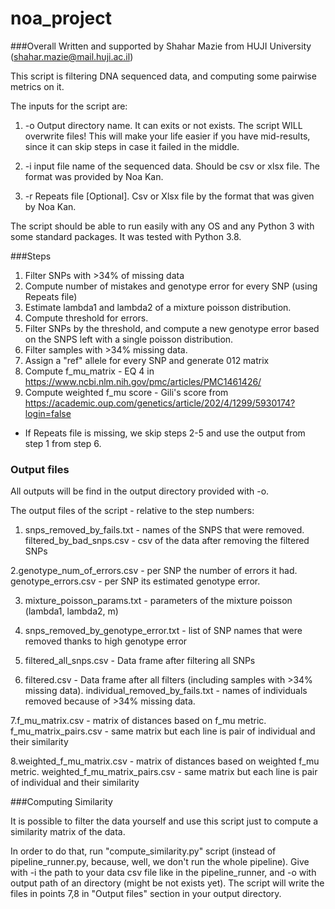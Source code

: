 # noa_project

###Overall
Written and supported by Shahar Mazie from HUJI University (shahar.mazie@mail.huji.ac.il)

This script is filtering DNA sequenced data, and computing some pairwise metrics on it.

The inputs for the script are:

1. -o Output directory name. It can exits or not exists. The script WILL overwrite files! 
This will make your life easier if you have mid-results, since it can skip steps in case it failed in the middle.

2. -i input file name of the sequenced data. Should be csv or xlsx file. The format was provided by Noa Kan.

3. -r Repeats file [Optional]. Csv or Xlsx file by the format that was given by Noa Kan.

The script should be able to run easily with any OS and any Python 3 with some standard packages. It was tested with Python 3.8.



###Steps

1. Filter SNPs with >34% of missing data
2. Compute number of mistakes and genotype error for every SNP (using Repeats file)
3. Estimate lambda1 and lambda2 of a mixture poisson distribution. 
4. Compute threshold for errors.
5. Filter SNPs by the threshold, and compute a new genotype error based on the SNPS left with a single poisson distribution.
6. Filter samples with >34% missing data.
7. Assign a "ref" allele for every SNP and generate 012 matrix
8. Compute f_mu_matrix - EQ 4 in https://www.ncbi.nlm.nih.gov/pmc/articles/PMC1461426/ 
9. Compute weighted f_mu score - Gili's score from https://academic.oup.com/genetics/article/202/4/1299/5930174?login=false

* If Repeats file is missing, we skip steps 2-5 and use the output from step 1 from step 6. 
### Output files 
All outputs will be find in the output directory provided with -o.

The output files of the script - relative to the step numbers:
1. snps_removed_by_fails.txt - names of the SNPS that were removed.
filtered_by_bad_snps.csv - csv of the data after removing the filtered SNPs

2.genotype_num_of_errors.csv - per SNP the number of errors it had.
genotype_errors.csv - per SNP its estimated genotype error.

3. mixture_poisson_params.txt - parameters of the mixture poisson (lambda1, lambda2, m)

4. snps_removed_by_genotype_error.txt - list of SNP names that were removed thanks to high genotype error

5. filtered_all_snps.csv - Data frame after filtering all SNPs

6. filtered.csv - Data frame after all filters (including samples with >34% missing data).
individual_removed_by_fails.txt - names of individuals removed because of >34% missing data.

7.f_mu_matrix.csv - matrix of distances based on f_mu metric.
f_mu_matrix_pairs.csv - same matrix but each line is pair of individual and their similarity 

8.weighted_f_mu_matrix.csv - matrix of distances based on weighted f_mu metric.
weighted_f_mu_matrix_pairs.csv - same matrix but each line is pair of individual and their similarity 

###Computing Similarity

It is possible to filter the data yourself and use this script just to compute a similarity matrix of the data.

In order to do that, run "compute_similarity.py" script (instead of pipeline_runner.py, because, well, 
we don't run the whole pipeline).
Give with -i the path to your data csv file like in the pipeline_runner, and -o with output path of an directory (might be not exists yet).
The script will write the files in points 7,8 in "Output files" section in your output directory. 
